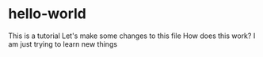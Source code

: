 # hello-world
This is a tutorial
Let's make some changes to this file
How does this work?
I am just trying to learn new things

